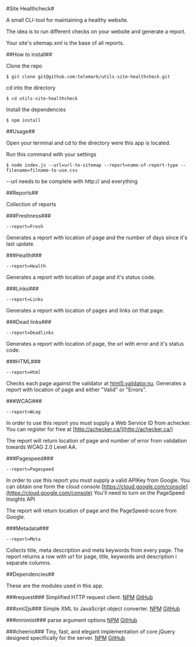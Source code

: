 #Site Healthcheck#

A small CLI-tool for maintaining a healthy website.

The idea is to run different checks on your website and generate a report.

Your site's sitemap.xml is the base of all reports.

##How to install##

Clone the repo

```
$ git clone git@github.com:telemark/utils-site-healthcheck.git
```

cd into the directory

```
$ cd utils-site-healthcheck
```

Install the dependencies

```
$ npm install
```

##Usage##

Open your terminal and cd to the directory were this app is located.

Run this command with your settings

```
$ node index.js --url=url-to-sitemap --report=name-of-report-type --filename=filname-to-use.csv
```

--url needs to be complete with http:// and everything

##Reports##

Collection of reports

###Freshness###
```
--report=Fresh
```

Generates a report with location of page and the number of days since it's last update.

###Health###
```
--report=Health
```

Generates a report with location of page and it's status code.

###Links###
```
--report=Links
```

Generates a report with location of pages and links on that page.

###Dead links###
```
--report=Deadlinks
```

Generates a report with location of page, the url with error and it's status code.

###HTML###
```
--report=Html
```

Checks each page against the validator at [html5.validator.nu](http://html5.validator.nu).
Generates a report with location of page and either "Valid" or "Errors".

###WCAG###
```
--report=Wcag
```

In order to use this report you must supply a Web Service ID from achecker.
You can register for free at [http://achecker.ca/](http://achecker.ca/)

The report will return location of page and number of error from validation towards WCAG 2.0 Level AA.

###Pagespeed###
```
--report=Pagespeed
```

In order to use this report you must supply a valid APIKey from Google. You can obtain one form the cloud console [https://cloud.google.com/console](https://cloud.google.com/console)
You'll need to turn on the PageSpeed Insights API

The report will return location of page and the PageSpeed-score from Google.

###Metadata###
```
--report=Meta
```

Collects title, meta description and meta keywords from every page.
The report returns a row with url for page, title, keywords and description i separate columns.

##Dependencies##

These are the modules used in this app.

###request###
Simplified HTTP request client.
[NPM](https://www.npmjs.org/package/request) [GitHub](https://github.com/mikeal/request)

###xml2js###
Simple XML to JavaScript object converter.
[NPM](https://www.npmjs.org/package/xml2js) [GitHub](https://github.com/Leonidas-from-XIV/node-xml2js)

###minimist###
parse argument options
[NPM](https://www.npmjs.org/package/minimist) [GitHub](https://github.com/substack/minimist)

###cheerio###
Tiny, fast, and elegant implementation of core jQuery designed specifically for the server.
[NPM](https://www.npmjs.org/package/cheerio) [GitHub](https://github.com/MatthewMueller/cheerio)